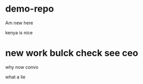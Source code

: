 # demo-repo

Am new here

kenya is nice

# new work bulck check see ceo 
 why now convo
 
what a lie 